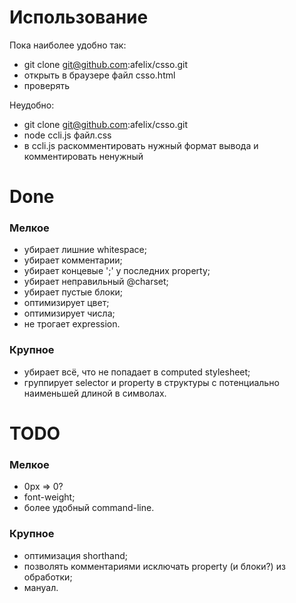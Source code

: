 # Использование

Пока наиболее удобно так:

* git clone git@github.com:afelix/csso.git
* открыть в браузере файл csso.html
* проверять

Неудобно:

* git clone git@github.com:afelix/csso.git
* node ccli.js файл.css
* в ccli.js раскомментировать нужный формат вывода и комментировать ненужный

# Done

### Мелкое

* убирает лишние whitespace;
* убирает комментарии;
* убирает концевые ';' у последних property;
* убирает неправильный @charset;
* убирает пустые блоки;
* оптимизирует цвет;
* оптимизирует числа;
* не трогает expression.

### Крупное

* убирает всё, что не попадает в computed stylesheet;
* группирует selector и property в структуры с потенциально наименьшей длиной в символах.

# TODO

### Мелкое

* 0px => 0?
* font-weight;
* более удобный command-line.

### Крупное

* оптимизация shorthand;
* позволять комментариями исключать property (и блоки?) из обработки;
* мануал.
